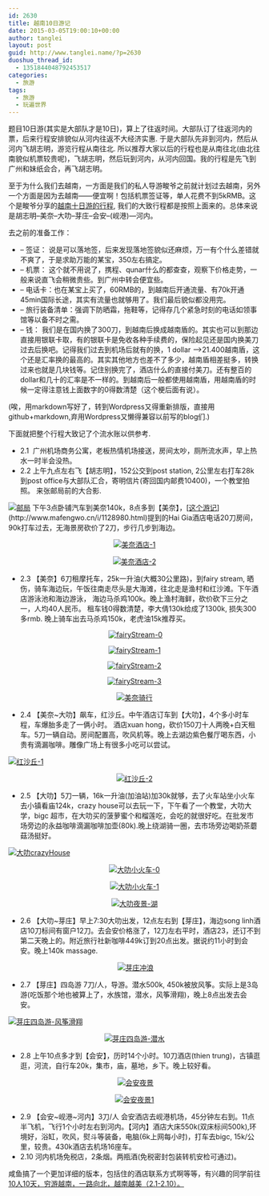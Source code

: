 ```yaml
---
id: 2630
title: 越南10日游记
date: 2015-03-05T19:00:10+00:00
author: tanglei
layout: post
guid: http://www.tanglei.name/?p=2630
duoshuo_thread_id:
  - 1351844048792453517
categories:
  - 旅游
tags:
  - 旅游
  - 玩遍世界
---
```

题目10日游(其实是大部队才是10日)，算上了往返时间。大部队订了往返河内的票，后来行程安排貌似从河内往返不大经济实惠. 于是大部队先非到河内，然后从河内飞胡志明，游览行程从南往北. 所以推荐大家以后的行程也是从南往北(由北往南貌似机票较贵呢)，飞胡志明，然后玩到河内，从河内回国。我的行程是先飞到广州和妹纸会合，再飞胡志明。

至于为什么我们去越南，一方面是我们的私人导游畯爷之前就计划过去越南，另外一个方面是因为去越南——便宜啊！包括机票签证等，单人花费不到5kRMB。这个是畯爷分享的[<a href="http://plan.qyer.com/trip/V2UJYlFlBzVTY1I9Cm8/" target="_blank">越南十日游的行程</a>](<http://plan.qyer.com/trip/V2UJYlFlBzVTY1I9Cm8/>), 我们的大致行程都是按照上面来的。总体来说是胡志明&#8211;美奈&#8211;大叻&#8211;芽庄&#8211;会安&#8211;(岘港)—河内。

去之前的准备工作：

  * &#8211; 签证： 说是可以落地签，后来发现落地签貌似还麻烦，万一有个什么差错就不爽了，于是求助万能的某宝，350左右搞定。
  * &#8211; 机票： 这个就不用说了，携程、qunar什么的都查查，观察下价格走势，一般来说直飞会稍微贵些。到广州中转会便宜些。
  * &#8211; 电话卡：也在某宝上买了，60RMB的，到越南后开通流量、有70k开通45min国际长途，其实有流量也就够用了。我们最后貌似都没用完。
  * &#8211; 旅行装备清单：强调下防晒霜，拖鞋等，记得存几个紧急时刻的电话如领事馆等以备不时之需。
  * &#8211; 钱： 我们是在国内换了300刀，到越南后换成越南盾的。其实也可以到那边直接用银联卡取，有的银联卡是免收各种手续费的，保险起见还是国内换美刀过去后换吧。记得我们过去到机场后就有的换，1 dollar –>21.400越南盾，这个还是汇率换的最高的。其实其他地方也差不了多少，越南盾相差挺多，转换过来也就是几块钱等。记住别换完了，酒店什么的直接付美刀。还有整百的dollar和几十的汇率是不一样的。到越南后一般都使用越南盾，用越南盾的时候一定得注意钱上面数字的0得数清楚（这个梗后面有说）。

(唉，用markdown写好了，转到Wordpress又得重新排版，直接用github+markdown,弃用Wordpress又懒得兼容以前写的blog们.)

下面就把整个行程大致记了个流水账以供参考.

  * 2.1  广州机场商务公寓，老板热情机场接送，房间太吵，厕所流水声，早上热水一时半会没热。
  * 2.2 上午九点左右飞【胡志明】，152公交到post station, 2公里左右打车28k到post office与大部队汇合，寄明信片(寄回国内邮费10400)，一个教堂拍照。 来张邮局前的大合影.

<p style="text-align: left;" align="center">
  <a href="/wp-content/uploads/2015/03/8c701f1d2aa1.jpg"><img  title="邮局" src="/wp-content/uploads/2015/03/thumb.jpg" alt="邮局"  /></a>
  下午3点卧铺汽车到美奈140k，8点多到【美奈】，[<a href="http://www.mafengwo.cn/i/1128980.html" target="_blank">这个游记</a>](http://www.mafengwo.cn/i/1128980.html)提到的Hai Gia酒店电话20刀房间，90k打车过去，无海景房砍价了2刀，步行几步到海边。
</p>

<p style="text-align: center;" align="center">
  <a href="/wp-content/uploads/2015/03/1.jpg"><img title="美奈酒店-1" src="/wp-content/uploads/2015/03/1_thumb.jpg" alt="美奈酒店-1"  /></a>
</p>

<p align="center">
  <a href="/wp-content/uploads/2015/03/2.jpg"><img title="美奈酒店-2" src="/wp-content/uploads/2015/03/2_thumb.jpg" alt="美奈酒店-2"  /></a>
</p>

  * <div align="left">
      2.3 【美奈】6刀租摩托车，25k一升油(大概30公里路)，到fairy stream, 晒伤，骑车海边玩，午饭往南走尽头是大海滩，往北走是渔村和红沙滩。下午酒店游泳池和海边游泳， 海边马杀鸡100k。晚上渔村海鲜，砍价砍下三分之一，人均40人民币。 租车钱0得数清楚，李大倩130k给成了1300k, 损失300多rmb. 晚上骑车出去马杀鸡150k，老虎油15k推荐买。
    </div>


<p align="center">
   <a href="/wp-content/uploads/2015/03/fairyStream-0.jpg"><img title="fairyStream-0" src="/wp-content/uploads/2015/03/fairyStream-0_thumb.jpg" alt="fairyStream-0"  /></a>
</p>

<p align="center">
  <a href="/wp-content/uploads/2015/03/fairyStream-1.jpg"><img  title="fairyStream-1" src="/wp-content/uploads/2015/03/fairyStream-1_thumb.jpg" alt="fairyStream-1"  /></a>
</p>

<p align="center">
  <a href="/wp-content/uploads/2015/03/fairyStream-2.jpg"><img  title="fairyStream-2" src="/wp-content/uploads/2015/03/fairyStream-2_thumb.jpg" alt="fairyStream-2"  /></a>
</p>


<p align="center">
  <a href="/wp-content/uploads/2015/03/fairyStream-3.jpg"><img  title="fairyStream-3" src="/wp-content/uploads/2015/03/fairyStream-3_thumb.jpg" alt="fairyStream-3"  /></a>
</p>

<p align="center">
 <a href="/wp-content/uploads/2015/03/b7e5848cd83b.jpg"><img  title="美奈骑行" src="/wp-content/uploads/2015/03/thumb1.jpg" alt="美奈骑行"  /></a>
</p>

  * 2.4 【美奈~大叻】飙车，红沙丘。中午酒店订车到【大叻】，4个多小时车程，车爆胎多走了一俩小时。 酒店xuan hong，砍价150刀十人两晚+白天租车。5刀一辆自动。房间配置高，吹风机等。晚上去湖边紫色餐厅喝东西，小贵有滴漏咖啡。雕像广场上有很多小吃可以尝试。


[<img  title="红沙丘-1" src="/wp-content/uploads/2015/03/1_thumb1.jpg" alt="红沙丘-1"  />](/wp-content/uploads/2015/03/11.jpg)

<p align="center">
<a href="/wp-content/uploads/2015/03/21.jpg"><img  title="红沙丘-2" src="/wp-content/uploads/2015/03/2_thumb1.jpg" alt="红沙丘-2"  /></a>
</p>

  * 2.5 【大叻】5刀一辆，16k一升油(加油站)加30k就够，去了火车站坐小火车去小镇看庙124k，crazy house可以去玩一下，下午看了一个教堂，大叻大学，bigc 超市，在大叻买的菠萝蜜个和榴莲吃，会吃的就很好吃。在批发市场旁边的永益咖啡滴漏咖啡加壶(80k).晚上绕湖骑一圈，去市场旁边喝奶茶蘑菇汤挺好。


[<img  title="大叻crazyHouse" src="/wp-content/uploads/2015/03/crazyHouse_thumb.jpg" alt="大叻crazyHouse"  />](/wp-content/uploads/2015/03/crazyHouse.jpg)

<p align="center">
<a href="/wp-content/uploads/2015/03/0.jpg"><img  title="大叻小火车-0" src="/wp-content/uploads/2015/03/0_thumb.jpg" alt="大叻小火车-0"  /></a>
</p>

<p align="center">
<a href="/wp-content/uploads/2015/03/12.jpg"><img  title="大叻小火车-1" src="/wp-content/uploads/2015/03/1_thumb2.jpg" alt="大叻小火车-1"  /></a>
</p>

<p align="center">
<a href="/wp-content/uploads/2015/03/d07c2cc1774a.jpg"><img  title="大叻夜景-湖" src="/wp-content/uploads/2015/03/thumb2.jpg" alt="大叻夜景-湖"  /></a>
</p>

  * 2.6 【大叻~芽庄】早上7:30大叻出发，12点左右到【芽庄】，海边song linh酒店10刀标间有窗户12刀。去会安价格涨了，12刀左右平时，酒店23，还订不到第二天晚上的。附近旅行社新咖啡449k订到20点出发。据说约11小时到会安。晚上140k massage.


<p align="center">
   <a href="/wp-content/uploads/2015/03/a19ab470a806.jpg"><img title="芽庄冲浪" src="/wp-content/uploads/2015/03/thumb3.jpg" alt="芽庄冲浪"  /></a>
</p>

  * 2.7 【芽庄】四岛游 7刀/人，导游。潜水500k, 450k被放风筝。实际上是3岛游(吃饭那个地也被算上了，水族馆，潜水，风筝滑翔)，晚上8点出发去会安。


[<img  title="芽庄四岛游-风筝滑翔" src="/wp-content/uploads/2015/03/thumb4.jpg" alt="芽庄四岛游-风筝滑翔"  />](/wp-content/uploads/2015/03/d8db84c7ce30.jpg)

<p align="center">
<a href="/wp-content/uploads/2015/03/66241375479b.jpg"><img  title="芽庄四岛游-潜水" src="/wp-content/uploads/2015/03/thumb5.jpg" alt="芽庄四岛游-潜水"  /></a>
</p>

  * 2.8 上午10点多才到【会安】，历时14个小时。10刀酒店(thien trung)，古镇逛逛，河流，自行车20k，集市，庙，墓地，乡下。晚上较好看。

<p align="center">
   <a href="/wp-content/uploads/2015/03/31af343c4f6e.jpg"><img title="会安夜景" src="/wp-content/uploads/2015/03/thumb6.jpg" alt="会安夜景"  /></a>
</p>

<p align="center">
  <a href="/wp-content/uploads/2015/03/13.jpg"><img title="会安夜景1" src="/wp-content/uploads/2015/03/1_thumb3.jpg" alt="会安夜景1"  /></a>
</p>

  * 2.9 【会安~岘港~河内】3刀/人 会安酒店去岘港机场，45分钟左右到。11点半飞机，飞行1个小时左右到河内。【河内】酒店大床550k(双床标间500k),环境好，浴缸，吹风，熨斗等装备，电脑(6k上网每小时)，打车去bigc, 15k/公里，较贵。430k酒店去机场16座车。
  * 2.10 河内机场免税店，2条烟。两瓶酒(免税密封包装转机安检可通过)。

咸鱼搞了一个更加详细的版本，包括住的酒店联系方式啊等等，有兴趣的同学前往<a href="http://bbs.qyer.com/thread-1058670-1.html" target="_blank">10人10天，穷游越南，一路向北，越南越美（2.1-2.10）。</a>
